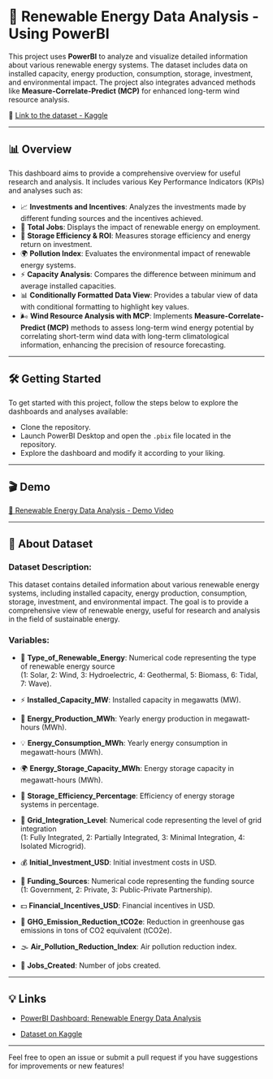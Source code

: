 # 🔋 Renewable Energy Data Analysis - Using PowerBI

This project uses **PowerBI** to analyze and visualize detailed information about various renewable energy systems. The dataset includes data on installed capacity, energy production, consumption, storage, investment, and environmental impact. The project also integrates advanced methods like **Measure-Correlate-Predict (MCP)** for enhanced long-term wind resource analysis.

🔗 [Link to the dataset - Kaggle](https://www.kaggle.com/datasets/girumwondemagegn/dataset-for-renewable-energy-systems)

---

## 📊 Overview

This dashboard aims to provide a comprehensive overview for useful research and analysis. It includes various Key Performance Indicators (KPIs) and analyses such as:

- 📈 **Investments and Incentives**: Analyzes the investments made by different funding sources and the incentives achieved.
- 👥 **Total Jobs**: Displays the impact of renewable energy on employment.
- 🔋 **Storage Efficiency & ROI**: Measures storage efficiency and energy return on investment.
- 🌍 **Pollution Index**: Evaluates the environmental impact of renewable energy systems.
- ⚡ **Capacity Analysis**: Compares the difference between minimum and average installed capacities.
- 📊 **Conditionally Formatted Data View**: Provides a tabular view of data with conditional formatting to highlight key values.
- 🌬️ **Wind Resource Analysis with MCP**: Implements **Measure-Correlate-Predict (MCP)** methods to assess long-term wind energy potential by correlating short-term wind data with long-term climatological information, enhancing the precision of resource forecasting.

---

## 🛠️ Getting Started

To get started with this project, follow the steps below to explore the dashboards and analyses available:

- Clone the repository.
- Launch PowerBI Desktop and open the `.pbix` file located in the repository.
- Explore the dashboard and modify it according to your liking.

---

## 🎬 Demo

[🔋 Renewable Energy Data Analysis - Demo Video](https://github.com/user-attachments/assets/2a4bdfdf-26f4-4551-99ba-8b27650954a0)

---

## 💾 About Dataset

### Dataset Description:
This dataset contains detailed information about various renewable energy systems, including installed capacity, energy production, consumption, storage, investment, and environmental impact. The goal is to provide a comprehensive view of renewable energy, useful for research and analysis in the field of sustainable energy.

### Variables:

- 🌱 **Type_of_Renewable_Energy**: Numerical code representing the type of renewable energy source  
    (1: Solar, 2: Wind, 3: Hydroelectric, 4: Geothermal, 5: Biomass, 6: Tidal, 7: Wave).

- ⚡ **Installed_Capacity_MW**: Installed capacity in megawatts (MW).

- 🔋 **Energy_Production_MWh**: Yearly energy production in megawatt-hours (MWh).

- 💡 **Energy_Consumption_MWh**: Yearly energy consumption in megawatt-hours (MWh).

- 🌍 **Energy_Storage_Capacity_MWh**: Energy storage capacity in megawatt-hours (MWh).

- 🔋 **Storage_Efficiency_Percentage**: Efficiency of energy storage systems in percentage.

- 🔌 **Grid_Integration_Level**: Numerical code representing the level of grid integration  
    (1: Fully Integrated, 2: Partially Integrated, 3: Minimal Integration, 4: Isolated Microgrid).

- 💰 **Initial_Investment_USD**: Initial investment costs in USD.

- 💼 **Funding_Sources**: Numerical code representing the funding source  
    (1: Government, 2: Private, 3: Public-Private Partnership).

- 💵 **Financial_Incentives_USD**: Financial incentives in USD.

- 🌱 **GHG_Emission_Reduction_tCO2e**: Reduction in greenhouse gas emissions in tons of CO2 equivalent (tCO2e).

- 🌫️ **Air_Pollution_Reduction_Index**: Air pollution reduction index.

- 🏢 **Jobs_Created**: Number of jobs created.

---

## 💡 Links

- [PowerBI Dashboard: Renewable Energy Data Analysis](https://app.powerbi.com/view?r=eyJrIjoiNzI0OTdkMmItZjJkOS00YzJjLWE0MDItYTA4ZTczYjVjN2M3IiwidCI6ImM2ZTU0OWIzLTVmNDUtNDAzMi1hYWU5LWQ0MjQ0ZGM1YjJjNCJ9&pageName=c069b96ec42986ddb373)
  
- [Dataset on Kaggle](https://www.kaggle.com/datasets/girumwondemagegn/dataset-for-renewable-energy-systems)

---

Feel free to open an issue or submit a pull request if you have suggestions for improvements or new features!
